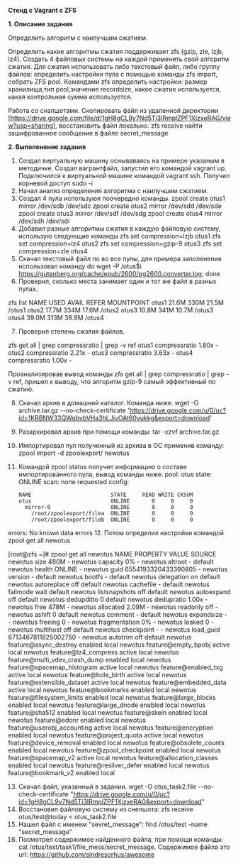**Стенд с Vagrant c ZFS**

 **1. Описание задания**

  Определить алгоритм с наилучшим сжатием.

  Определить какие алгоритмы сжатия поддерживает zfs (gzip, zle, lzjb, lz4). Создать 4 файловых системы на каждой применить свой алгоритм сжатия. Для сжатия использовать либо текстовый файл, либо группу файлов: определить настройки пула с помощью команды zfs import, собрать ZFS pool. 
Командами zfs определить настройки: размер хранилища,тип pool,значение recordsize, какое сжатие используется, какая контрольная сумма используется.

  Работа со снапшотами. Скопировать файл из удаленной директории [https://drive.google.com/file/d/1gH8gCL9y7Nd5Ti3IRmplZPF1XjzxeRAG/view?usp=sharing], восстановить файл локально. zfs receive найти зашифрованное сообщение в файле secret_message

**2. Выполенение задания**

1. Создал виртуальную машину оснываваясь на примере указаным в методичке. Создал вагрантфайл, запустил его командой vagrant up. Подключился к виртуальной машине командой vagrant ssh. Получил корневой доступ sudo -i
2. Начал анализ определения алгоритма с наилучшим сжатием.
3. Создал 4 пула используюя поочередно команды.
zpool create otus1 mirror /dev/sdb /dev/sdc
zpool create otus2 mirror /dev/sdd /dev/sde
zpool create otus3 mirror /dev/sdf /dev/sdg
zpool create otus4 mirror /dev/sdh /dev/sdi
4. Добавил разные алгоритмы сжатия в каждую файловую систему, использую следующие команды
zfs set compression=lzjb otus1
zfs set compression=lz4 otus2
zfs set compression=gzip-9 otus3
zfs set compression=zle otus4
5. Скачал текстовый файл по во все пулы, для примера заполенения использовал команду
do wget -P /otus$i https://gutenberg.org/cache/epub/2600/pg2600.converter.log; done
6. Проверил, сколько места занимает один и тот же файл в разных пулах. 

zfs list
NAME    USED  AVAIL     REFER  MOUNTPOINT
otus1  21.6M   330M     21.5M  /otus1
otus2  17.7M   334M     17.6M  /otus2
otus3  10.8M   341M     10.7M  /otus3
otus4  39.0M   313M     38.9M  /otus4

7. Проверил степень сжатия файлов.

zfs get all | grep compressratio | grep -v ref
otus1  compressratio         1.80x                  -
otus2  compressratio         2.21x                  -
otus3  compressratio         3.63x                  -
otus4  compressratio         1.00x                  -

Проанализировав вывод команды zfs get all | grep compressratio | grep -v ref, пришел к выводу, что алгоритм gzip-9 самый эффективный по сжатию.

8. Скачал архив в домашний каталог. Команда ниже. 
wget -O archive.tar.gz --no-check-certificate 'https://drive.google.com/u/0/uc?id=1KRBNW33QWqbvbVHa3hLJivOAt60yukkg&export=download'
9. Разархировал архив при помощи команды: tar -xzvf archive.tar.gz
10. Импортировал пул полученный из архива в ОС применив команду: zpool import -d zpoolexport/ newotus
11. Командой zpool status получил информацию о составе импортированного пула, вывод команды ниже.
pool: otus
 state: ONLINE
  scan: none requested
config:


        NAME                         STATE     READ WRITE CKSUM
        otus                         ONLINE       0     0     0
          mirror-0                   ONLINE       0     0     0
            /root/zpoolexport/filea  ONLINE       0     0     0
            /root/zpoolexport/fileb  ONLINE       0     0     0


errors: No known data errors
12. Потом определил настройки командой zpool get all newotus

[root@zfs ~]# zpool get all newotus
            NAME     PROPERTY                       VALUE                          SOURCE
            newotus  size                           480M                           -
            newotus  capacity                       0%                             -
            newotus  altroot                        -                              default
newotus  health                         ONLINE                         -
newotus  guid                           6554193320433390805            -
newotus  version                        -                              default
newotus  bootfs                         -                              default
newotus  delegation                     on                             default
newotus  autoreplace                    off                            default
newotus  cachefile                      -                              default
newotus  failmode                       wait                           default
newotus  listsnapshots                  off                            default
newotus  autoexpand                     off                            default
newotus  dedupditto                     0                              default
newotus  dedupratio                     1.00x                          -
newotus  free                           478M                           -
newotus  allocated                      2.09M                          -
newotus  readonly                       off                            -
newotus  ashift                         0                              default
newotus  comment                        -                              default
newotus  expandsize                     -                              -
newotus  freeing                        0                              -
newotus  fragmentation                  0%                             -
newotus  leaked                         0                              -
newotus  multihost                      off                            default
newotus  checkpoint                     -                              -
newotus  load_guid                      6713467811825002750            -
newotus  autotrim                       off                            default
newotus  feature@async_destroy          enabled                        local
newotus  feature@empty_bpobj            active                         local
newotus  feature@lz4_compress           active                         local
newotus  feature@multi_vdev_crash_dump  enabled                        local
newotus  feature@spacemap_histogram     active                         local
newotus  feature@enabled_txg            active                         local
newotus  feature@hole_birth             active                         local
newotus  feature@extensible_dataset     active                         local
newotus  feature@embedded_data          active                         local
newotus  feature@bookmarks              enabled                        local
newotus  feature@filesystem_limits      enabled                        local
newotus  feature@large_blocks           enabled                        local
newotus  feature@large_dnode            enabled                        local
newotus  feature@sha512                 enabled                        local
newotus  feature@skein                  enabled                        local
newotus  feature@edonr                  enabled                        local
newotus  feature@userobj_accounting     active                         local
newotus  feature@encryption             enabled                        local
newotus  feature@project_quota          active                         local
newotus  feature@device_removal         enabled                        local
newotus  feature@obsolete_counts        enabled                        local
newotus  feature@zpool_checkpoint       enabled                        local
newotus  feature@spacemap_v2            active                         local
newotus  feature@allocation_classes     enabled                        local
newotus  feature@resilver_defer         enabled                        local
newotus  feature@bookmark_v2            enabled                        local



13. Скачал файл, указанный в задании. wget -O otus_task2.file --no-check-certificate "https://drive.google.com/u/0/uc?id=1gH8gCL9y7Nd5Ti3IRmplZPF1XjzxeRAG&export=download"
14. Восстановил файловую систему из снепшота: zfs receive otus/test@today < otus_task2.file
15. Нашел файл с именем "sevret_message": find /otus/test -name "secret_message"
16. Посмотрел содержимое найденного файла, при помощи команды: cat /otus/test/task1/file_mess/secret_message.
Содержимое файла это url: https://github.com/sindresorhus/awesome

